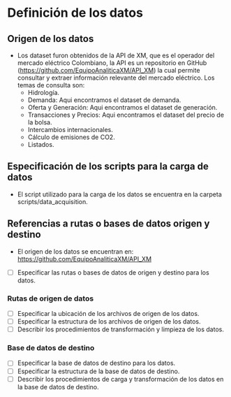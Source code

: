 # Definición de los datos

## Origen de los datos

- Los dataset furon obtenidos de la API de XM, que es el operador del mercado eléctrico Colombiano, la API es un repositorio en GitHub (https://github.com/EquipoAnaliticaXM/API_XM) la cual permite consultar y extraer información relevante del mercado eléctrico. Los temas de consulta son:
  - Hidrología.
  - Demanda: Aqui encontramos el dataset de demanda.
  - Oferta y Generación: Aqui encontramos el dataset de generación.
  - Transacciones y Precios: Aqui encontramos el dataset del precio de la bolsa.
  - Intercambios internacionales.
  - Cálculo de emisiones de CO2.
  - Listados.

## Especificación de los scripts para la carga de datos

- El script utilizado para la carga de los datos se encuentra en la carpeta scripts/data_acquisition.

## Referencias a rutas o bases de datos origen y destino

- El origen de los datos se encuentran en: https://github.com/EquipoAnaliticaXM/API_XM
- [ ] Especificar las rutas o bases de datos de origen y destino para los datos.

### Rutas de origen de datos

- [ ] Especificar la ubicación de los archivos de origen de los datos.
- [ ] Especificar la estructura de los archivos de origen de los datos.
- [ ] Describir los procedimientos de transformación y limpieza de los datos.

### Base de datos de destino

- [ ] Especificar la base de datos de destino para los datos.
- [ ] Especificar la estructura de la base de datos de destino.
- [ ] Describir los procedimientos de carga y transformación de los datos en la base de datos de destino.

